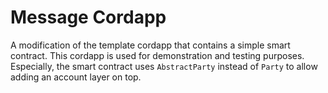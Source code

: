 # Message Cordapp

A modification of the template cordapp that contains a simple smart contract. This cordapp is used for demonstration and testing purposes. Especially, the smart contract uses `AbstractParty` instead of `Party` to allow adding an account layer on top.